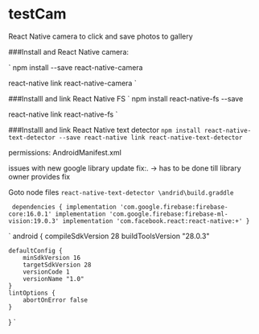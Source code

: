 # testCam
React Native camera to click and save photos to gallery



###Install and React Native camera:

 ` npm install --save react-native-camera

  react-native link react-native-camera `

###Installl and link React Native FS
  ` npm install react-native-fs --save

  react-native link react-native-fs `

###Installl and link React Native text detector
`npm install react-native-text-detector --save
react-native link react-native-text-detector `

permissions: AndroidManifest.xml

issues with new google library update fix:. -> has to be done till library owner provides fix

Goto node files ` react-native-text-detector \andrid\build.graddle `


` 
  dependencies {
    implementation 'com.google.firebase:firebase-core:16.0.1'
    implementation 'com.google.firebase:firebase-ml-vision:19.0.3'
    implementation 'com.facebook.react:react-native:+'
} 
`

` 
   android {
    compileSdkVersion 28
    buildToolsVersion "28.0.3"

    defaultConfig {
        minSdkVersion 16
        targetSdkVersion 28
        versionCode 1
        versionName "1.0"
    }
    lintOptions {
        abortOnError false
    }
} 
`
